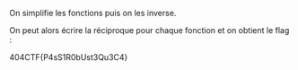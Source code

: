 On simplifie les fonctions puis on les inverse.

On peut alors écrire la réciproque pour chaque fonction et on obtient le flag :

404CTF{P4sS1R0bUst3Qu3C4}
